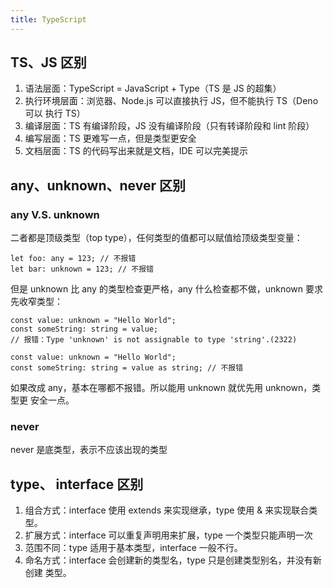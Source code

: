 ```yaml
---
title: TypeScript
---
```


## TS、JS 区别

1. 语法层面：TypeScript = JavaScript + Type（TS 是 JS 的超集）
2. 执行环境层面：浏览器、Node.js 可以直接执行 JS，但不能执行 TS（Deno 可以
   执行 TS）
3. 编译层面：TS 有编译阶段，JS 没有编译阶段（只有转译阶段和 lint 阶段）
4. 编写层面：TS 更难写一点，但是类型更安全
5. 文档层面：TS 的代码写出来就是文档，IDE 可以完美提示

## any、unknown、never 区别

### any V.S. unknown

二者都是顶级类型（top type），任何类型的值都可以赋值给顶级类型变量：

```
let foo: any = 123; // 不报错
let bar: unknown = 123; // 不报错
```

但是 unknown 比 any 的类型检查更严格，any 什么检查都不做，unknown 要求先收窄类型：

```
const value: unknown = "Hello World";
const someString: string = value;
// 报错：Type 'unknown' is not assignable to type 'string'.(2322)

const value: unknown = "Hello World";
const someString: string = value as string; // 不报错
```

如果改成 any，基本在哪都不报错。所以能用 unknown 就优先用 unknown，类型更
安全一点。

### never

never 是底类型，表示不应该出现的类型

## type、 interface 区别

1. 组合方式：interface 使用 extends 来实现继承，type 使用 & 来实现联合类型。
2. 扩展方式：interface 可以重复声明用来扩展，type 一个类型只能声明一次
3. 范围不同：type 适用于基本类型，interface 一般不行。
4. 命名方式：interface 会创建新的类型名，type 只是创建类型别名，并没有新创建
   类型。
